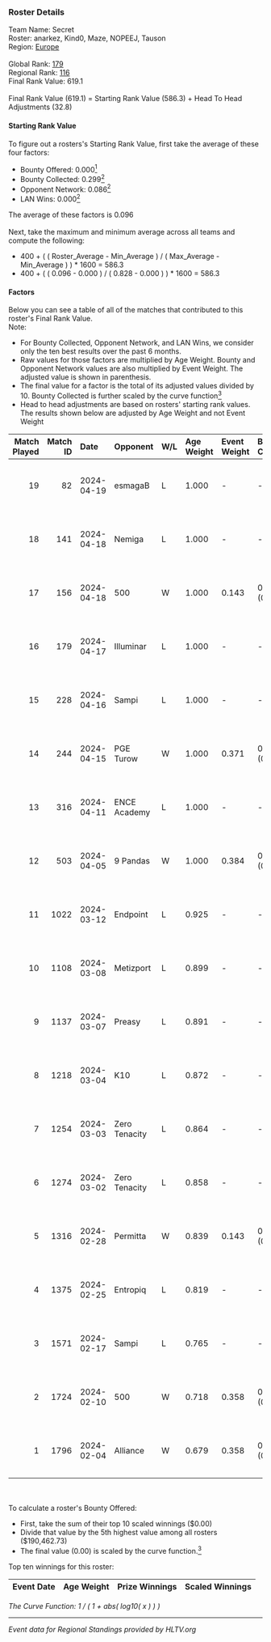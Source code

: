 ### Roster Details<br />
Team Name: Secret<br />
Roster: anarkez, Kind0, Maze, NOPEEJ, Tauson<br />
Region: [Europe]( ../standings_europe.md)<br />
<br />
Global Rank: [179](../standings_global.md)<br />
Regional Rank: [116]( ../standings_europe.md)<br />
Final Rank Value:  619.1<br />
<br />
Final Rank Value (619.1) = Starting Rank Value (586.3) + Head To Head Adjustments (32.8)<br />

#### Starting Rank Value<br />
To figure out a rosters's Starting Rank Value, first take the average of these four factors:<br />
- Bounty Offered: 0.000[<sup>1</sup>](#table2)
- Bounty Collected: 0.299[<sup>2</sup>](#table1)
- Opponent Network: 0.086[<sup>2</sup>](#table1)
- LAN Wins: 0.000[<sup>2</sup>](#table1)

The average of these factors is 0.096<br />
<br />
Next, take the maximum and minimum average across all teams and compute the following:<br />
- 400 + ( ( Roster_Average - Min_Average ) / ( Max_Average - Min_Average ) ) * 1600 = 586.3
- 400 + ( ( 0.096 - 0.000 ) / ( 0.828 - 0.000 ) ) * 1600 = 586.3


#### Factors<br />
Below you can see a table of all of the matches that contributed to this roster's Final Rank Value.<br />
Note:<br />

- For Bounty Collected, Opponent Network, and LAN Wins, we consider only the ten best results over the past 6 months.
- Raw values for those factors are multiplied by Age Weight. Bounty and Opponent Network values are also multiplied by Event Weight. The adjusted value is shown in parenthesis.
- The final value for a factor is the total of its adjusted values divided by 10. Bounty Collected is further scaled by the curve function[<sup>3</sup>](#curveFunction)
- Head to head adjustments are based on rosters' starting rank values. The results shown below are adjusted by Age Weight and not Event Weight
<span id="table1"></span><br />


| Match Played | Match ID | Date       | Opponent      | W/L | Age Weight | Event Weight | Bounty Collected | Opponent Network | LAN Wins  | H2H Adj. | Roster                                 |
| -: | -: | :- | :- | :- | :- | :- | :- | :- | :- | -: | :- |
|           19 |       82 | 2024-04-19 | esmagaB       | L   | 1.000      | -            | -                | -                | -         |   -10.21 | anarkez, Kind0, Maze, NOPEEJ, Tauson   |
|           18 |      141 | 2024-04-18 | Nemiga        | L   | 1.000      | -            | -                | -                | -         |    -3.76 | anarkez, Kind0, Maze, NOPEEJ, Tauson   |
|           17 |      156 | 2024-04-18 | 500           | W   | 1.000      | 0.143        | 0.000 (0.000)    | 0.622 (0.089)    | 0 (0.000) |    22.26 | anarkez, Kind0, Maze, NOPEEJ, Tauson   |
|           16 |      179 | 2024-04-17 | Illuminar     | L   | 1.000      | -            | -                | -                | -         |   -20.54 | anarkez, Kind0, Maze, NOPEEJ, Tauson   |
|           15 |      228 | 2024-04-16 | Sampi         | L   | 1.000      | -            | -                | -                | -         |    -5.10 | anarkez, Kind0, Maze, NOPEEJ, Tauson   |
|           14 |      244 | 2024-04-15 | PGE Turow     | W   | 1.000      | 0.371        | 0.014 (0.005)    | 0.108 (0.040)    | 0 (0.000) |    18.45 | anarkez, Kind0, Maze, NOPEEJ, Tauson   |
|           13 |      316 | 2024-04-11 | ENCE Academy  | L   | 1.000      | -            | -                | -                | -         |    -6.34 | anarkez, Kind0, Maze, NOPEEJ, Tauson   |
|           12 |      503 | 2024-04-05 | 9 Pandas      | W   | 1.000      | 0.384        | 0.083 (0.032)    | 0.656 (0.252)    | 0 (0.000) |    29.57 | anarkez, Kind0, Maze, NOPEEJ, Tauson   |
|           11 |     1022 | 2024-03-12 | Endpoint      | L   | 0.925      | -            | -                | -                | -         |    -6.79 | anarkez, Kind0, Maze, NOPEEJ, Tauson   |
|           10 |     1108 | 2024-03-08 | Metizport     | L   | 0.899      | -            | -                | -                | -         |    -2.36 | anarkez, innocent, Kind0, Maze, Tauson |
|            9 |     1137 | 2024-03-07 | Preasy        | L   | 0.891      | -            | -                | -                | -         |    -1.92 | anarkez, innocent, Kind0, Maze, Tauson |
|            8 |     1218 | 2024-03-04 | K10           | L   | 0.872      | -            | -                | -                | -         |    -6.85 | anarkez, innocent, Kind0, Maze, Tauson |
|            7 |     1254 | 2024-03-03 | Zero Tenacity | L   | 0.864      | -            | -                | -                | -         |    -6.91 | anarkez, innocent, Kind0, Maze, Tauson |
|            6 |     1274 | 2024-03-02 | Zero Tenacity | L   | 0.858      | -            | -                | -                | -         |    -7.27 | anarkez, innocent, Kind0, Maze, Tauson |
|            5 |     1316 | 2024-02-28 | Permitta      | W   | 0.839      | 0.143        | 0.031 (0.004)    | 0.970 (0.116)    | 0 (0.000) |    21.57 | anarkez, innocent, Kind0, Maze, Tauson |
|            4 |     1375 | 2024-02-25 | Entropiq      | L   | 0.819      | -            | -                | -                | -         |    -8.64 | anarkez, innocent, Kind0, Maze, Tauson |
|            3 |     1571 | 2024-02-17 | Sampi         | L   | 0.765      | -            | -                | -                | -         |    -2.96 | anarkez, innocent, Kind0, Maze, Tauson |
|            2 |     1724 | 2024-02-10 | 500           | W   | 0.718      | 0.358        | 0.000 (0.000)    | 0.622 (0.160)    | 0 (0.000) |    13.41 | anarkez, innocent, Kind0, Maze, Tauson |
|            1 |     1796 | 2024-02-04 | Alliance      | W   | 0.679      | 0.358        | 0.020 (0.005)    | 0.855 (0.208)    | 0 (0.000) |    17.22 | anarkez, innocent, Kind0, Maze, Tauson |

<br />
<span id="table2"></span><br />
To calculate a roster's Bounty Offered:<br />

- First, take the sum of their top 10 scaled winnings ($0.00)
- Divide that value by the 5th highest value among all rosters ($190,462.73)
- The final value (0.00) is scaled by the curve function.[<sup>3</sup>](#curveFunction)

Top ten winnings for this roster:<br />

| Event Date | Age Weight | Prize Winnings | Scaled Winnings |
| :- | -: | :- | :- |


<span id="curveFunction"></span>_The Curve Function: 1 / ( 1 + abs( log10( x ) ) )_<br />

---
_Event data for Regional Standings provided by HLTV.org_<br />
